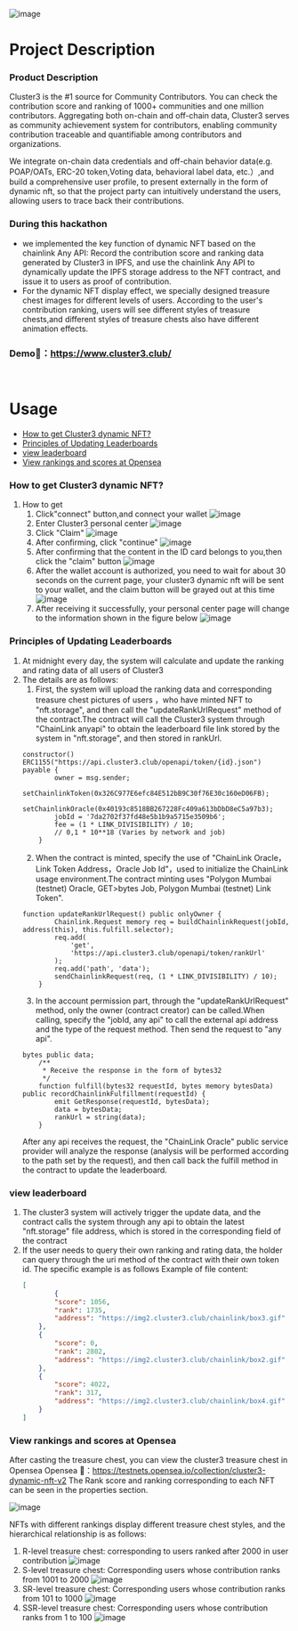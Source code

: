 ![image](https://user-images.githubusercontent.com/107175092/201665571-f87e0d09-bb46-42aa-9677-9269b5ea801f.png)

# Project Description

### Product Description
Cluster3 is the #1 source for Community Contributors. You can check the contribution score and ranking of 1000+ communities and one million contributors. Aggregating both on-chain and off-chain data, Cluster3 serves as community achievement system for contributors, enabling community contribution traceable and quantifiable among contributors and organizations.

We integrate on-chain data credentials and off-chain behavior data(e.g. POAP/OATs, ERC-20 token,Voting data, behavioral label data, etc.）,and build a comprehensive user profile, to present externally in the form of dynamic nft, so that the project party can intuitively understand the users, allowing users to trace back their contributions.

### During this hackathon
- we implemented the key function of dynamic NFT based on the chainlink Any API:
Record the contribution score and ranking data generated by Cluster3 in IPFS, and use the chainlink Any API to dynamically update the IPFS storage address to the NFT contract, and issue it to users as proof of contribution.
- For the dynamic NFT display effect, we specially designed treasure chest images for different levels of users. According to the user's contribution ranking, users will see different styles of treasure chests,and different styles of treasure chests also have different animation effects.


### Demo🔗：https://www.cluster3.club/
<br/>

# Usage
<!-- MarkdownTOC -->

- [How to get Cluster3 dynamic NFT?](#how-to-get-cluster3-dynamic-nft)
- [Principles of Updating Leaderboards](#principles-of-updating-leaderboards)
- [view leaderboard](#view-leaderboard)
- [View rankings and scores at Opensea](#view-rankings-and-scores-at-opensea)

<!-- /MarkdownTOC -->

<a id="how-to-get-cluster3-dynamic-nft"></a>
### How to get Cluster3 dynamic NFT?
1. How to get
    1. Click"connect" button,and connect your wallet
![image](https://user-images.githubusercontent.com/107175092/201665604-8daa6992-6168-4793-a682-bea51bb8c7f1.png)
    2. Enter Cluster3 personal center
![image](https://user-images.githubusercontent.com/107175092/201665647-2185dd4f-0e8a-4467-a2f7-18f12281a541.png)
    3. Click "Claim"
![image](https://user-images.githubusercontent.com/107175092/201665656-8ab66179-7109-4502-b2b2-7f3cb025659f.png)
    4. After confirming, click "continue"
![image](https://user-images.githubusercontent.com/107175092/201665726-5f4b8aca-269b-4bcd-8d9c-61dd6f99a38d.png)
    5. After confirming that the content in the ID card belongs to you,then click the "claim" button
![image](https://user-images.githubusercontent.com/107175092/201665767-a1c4d36b-6ede-4596-a6bc-72eee015c1d7.png)
    6. After the wallet account is authorized, you need to wait for about 30 seconds on the current page, your cluster3 dynamic nft will be sent to your wallet, and the claim button will be grayed out at this time
![image](https://user-images.githubusercontent.com/107175092/201665812-313b040b-9285-45d6-9f58-48edb37cbb05.png)
    7. After receiving it successfully, your personal center page will change to the information shown in the figure below
![image](https://user-images.githubusercontent.com/107175092/201665789-2e80e80e-3dd1-4366-8b69-a5c2d6648a9e.png)

<a id="principles-of-updating-leaderboards"></a>
### Principles of Updating Leaderboards
1. At midnight every day, the system will calculate and update the ranking and rating data of all users of Cluster3
2. The details are as follows:
    1. First, the system will upload the ranking data and corresponding treasure chest pictures of users ，who have minted NFT to "nft.storage", and then call the "updateRankUrlRequest" method of the contract.The contract will call the Cluster3 system through "ChainLink anyapi" to obtain the leaderboard file link stored by the system in "nft.storage", and then stored in rankUrl.
    ```solidity
    constructor() ERC1155("https://api.cluster3.club/openapi/token/{id}.json") payable {
            owner = msg.sender;
            setChainlinkToken(0x326C977E6efc84E512bB9C30f76E30c160eD06FB);
            setChainlinkOracle(0x40193c8518BB267228Fc409a613bDbD8eC5a97b3);
            jobId = '7da2702f37fd48e5b1b9a5715e3509b6';
            fee = (1 * LINK_DIVISIBILITY) / 10;
            // 0,1 * 10**18 (Varies by network and job)
        }
    ```
    2. When the contract is minted, specify the use of "ChainLink Oracle，Link Token Address，Oracle Job Id"，used to initialize the ChainLink usage environment.The contract minting uses "Polygon Mumbai (testnet) Oracle, GET>bytes Job, Polygon Mumbai (testnet) Link Token".
    ```solidity
    function updateRankUrlRequest() public onlyOwner {
            Chainlink.Request memory req = buildChainlinkRequest(jobId, address(this), this.fulfill.selector);
            req.add(
                'get',
                'https://api.cluster3.club/openapi/token/rankUrl'
            );
            req.add('path', 'data');
            sendChainlinkRequest(req, (1 * LINK_DIVISIBILITY) / 10);
        }
    ```
    3. In the account permission part, through the "updateRankUrlRequest" method, only the owner (contract creator) can be called.When calling, specify the "jobId, any api" to call the external api address and the type of the request method. Then send the request to "any api".
    ```solidity
    bytes public data;
        /**
         * Receive the response in the form of bytes32
         */
        function fulfill(bytes32 requestId, bytes memory bytesData) public recordChainlinkFulfillment(requestId) {
            emit GetResponse(requestId, bytesData);
            data = bytesData;
            rankUrl = string(data);
        }
    ```
	After any api receives the request, the "ChainLink Oracle" public service provider will analyze the response (analysis will be performed according to the path set by the request), and then call back the fulfill method in the contract to update the leaderboard.
            
<a id="view-leaderboard"></a>
### view leaderboard
1. The cluster3 system will actively trigger the update data, and the contract calls the system through any api to obtain the latest "nft.storage" file address, which is stored in the corresponding field of the contract
2. If the user needs to query their own ranking and rating data, the holder can query through the uri method of the contract with their own token id. The specific example is as follows
Example of file content:
    ```json
    [
            {
            "score": 1056,
            "rank": 1735,
            "address": "https://img2.cluster3.club/chainlink/box3.gif"
        },
        {
            "score": 0,
            "rank": 2802,
            "address": "https://img2.cluster3.club/chainlink/box2.gif"
        },
        {
            "score": 4022,
            "rank": 317,
            "address": "https://img2.cluster3.club/chainlink/box4.gif"
        }
    ]
    ```


<a id="view-rankings-and-scores-at-opensea"></a>
### View rankings and scores at Opensea
After casting the treasure chest, you can view the cluster3 treasure chest in Opensea
Opensea 🔗：https://testnets.opensea.io/collection/cluster3-dynamic-nft-v2
The Rank score and ranking corresponding to each NFT can be seen in the properties section.

![image](https://user-images.githubusercontent.com/107175092/201666180-02d87ec8-2457-404b-bc8d-0e8088113473.png)

NFTs with different rankings display different treasure chest styles, and the hierarchical relationship is as follows:
1. R-level treasure chest: corresponding to users ranked after 2000 in user contribution
![image](https://user-images.githubusercontent.com/107175092/201666202-479b4064-de61-4ae0-bb51-84212d9ad9b2.png)
2. S-level treasure chest: Corresponding users whose contribution ranks from 1001 to 2000
![image](https://user-images.githubusercontent.com/107175092/201666222-3437bcfa-ac6d-42a8-9e86-d61119c57ffe.png)
3. SR-level treasure chest: Corresponding users whose contribution ranks from 101 to 1000
![image](https://user-images.githubusercontent.com/107175092/201666235-295a57d8-dde3-4bf7-912e-97980b981fde.png)
4. SSR-level treasure chest: Corresponding users whose contribution ranks from 1 to 100
![image](https://user-images.githubusercontent.com/107175092/201666251-e6e6cfcc-863f-4822-8f95-bd367edada40.png)
